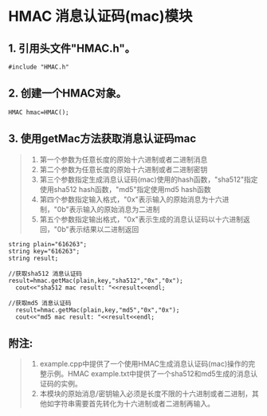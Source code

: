 # HMAC 消息认证码(mac)模块

   ## 1. 引用头文件"HMAC.h"。
    #include "HMAC.h"

   ## 2. 创建一个HMAC对象。
    HMAC hmac=HMAC();

   ## 3. 使用getMac方法获取消息认证码mac
   > 1. 第一个参数为任意长度的原始十六进制或者二进制消息
   > 2. 第二个参数为任意长度的原始十六进制或者二进制密钥
   > 3. 第三个参数指定生成消息认证码(mac)使用的hash函数，"sha512"指定使用sha512 hash函数，"md5"指定使用md5 hash函数
   > 4. 第四个参数指定输入格式，"0x"表示输入的原始消息为十六进制，"0b"表示输入的原始消息为二进制
   > 5. 第五个参数指定输出格式，"0x"表示生成的消息认证码以十六进制返回，"0b"表示结果以二进制返回
   
    string plain="616263";
    string key="616263";
    string result;
    
    //获取sha512 消息认证码
    result=hmac.getMac(plain,key,"sha512","0x","0x");
	  cout<<"sha512 mac result: "<<result<<endl;
	  
    //获取md5 消息认证码
	  result=hmac.getMac(plain,key,"md5","0x","0x");
	  cout<<"md5 mac result: "<<result<<endl;


   ## 附注: 
   > 1. example.cpp中提供了一个使用HMAC生成消息认证码(mac)操作的完整示例。HMAC example.txt中提供了一个sha512和md5生成的消息认证码的实例。
   > 2. 本模块的原始消息/密钥输入必须是长度不限的十六进制或者二进制，其他如字符串需要首先转化为十六进制或者二进制再输入。
